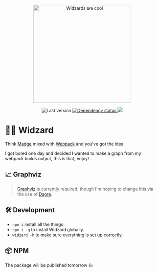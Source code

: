 <p align="center">
	<img alt="Widzards are cool" src="https://media.giphy.com/media/TcdpZwYDPlWXC/giphy.gif" width="320">
</p>


<p align="center">
	<img alt="Last version" src="https://img.shields.io/github/package-json/v/jonathonhawkins92/widzard?style=flat-square" />
	<a href="https://david-dm.org/jonathonhawkins92/widzard" target="_blank">
		<img alt="Dependency status" src="http://img.shields.io/david/jonathonhawkins92/widzard.svg?style=flat-square" />
	</a>
	<a href="https://david-dm.org/jonathonhawkins92/widzard#info=devDependencies" target="_blank">
		<img alg="Dev Dependencies status" src="http://img.shields.io/david/dev/jonathonhawkins92/widzard.svg?style=flat-square" />
	</a>
<!-- 	<a href="https://www.npmjs.org/package/widzard" target="_blank">
		<img alg="NPM Status" src="http://img.shields.io/npm/dm/widzard.svg?style=flat-square" />
	</a> -->
</p>

# 🧙‍♂️ Widzard 

Think [Madge](https://www.npmjs.com/package/madge) mixed with [Webpack](https://webpack.js.org/) and you've got the idea.

I got bored one day and decided I wanted to make a graph from my webpack builds output, this is that, enjoy!

## 📈 Graphviz
> [Graphviz](http://www.graphviz.org/) is currently required, though I'm hoping to change this via the use of [Dagre](https://github.com/dagrejs/dagre).

## 🛠 Development
- `npm i` install all the things.
- `npm i -g` to install Widzard globally.
- `widzard -h` to make sure everything is set up correctly.


## 📦 NPM
The package will be published tomorrow 👍
